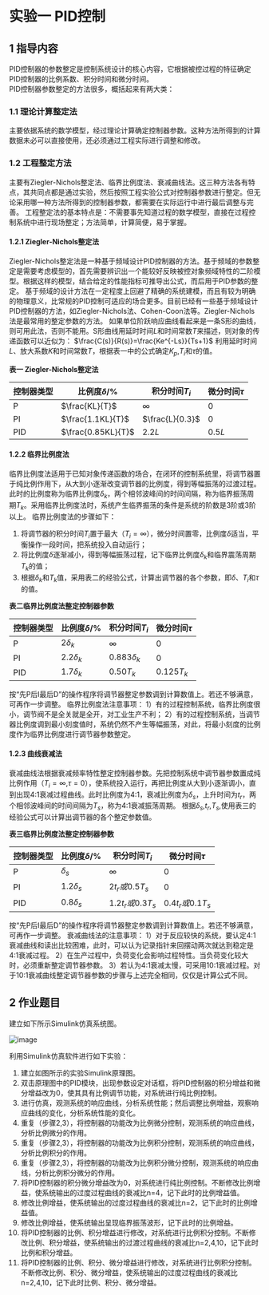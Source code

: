 # 实验一 PID控制
## 1 指导内容

PID控制器的参数整定是控制系统设计的核心内容，它根据被控过程的特征确定PID控制器的比例系数、积分时间和微分时间。	
PID控制器参数整定的方法很多，概括起来有两大类：

### 1.1 理论计算整定法

主要依据系统的数学模型，经过理论计算确定控制器参数。这种方法所得到的计算数据未必可以直接使用，还必须通过工程实际进行调整和修改。

### 1.2 工程整定方法

主要有Ziegler-Nichols整定法、临界比例度法、衰减曲线法。这三种方法各有特点，其共同点都是通过实验，然后按照工程实验公式对控制器参数进行整定。但无论采用哪一种方法所得到的控制器参数，都需要在实际运行中进行最后调整与完善。
工程整定法的基本特点是：不需要事先知道过程的数学模型，直接在过程控制系统中进行现场整定；方法简单，计算简便，易于掌握。

#### 1.2.1 Ziegler-Nichols整定法

Ziegler-Nichols整定法是一种基于频域设计PID控制器的方法。基于频域的参数整定是需要考虑模型的，首先需要辨识出一个能较好反映被控对象频域特性的二阶模型。根据这样的模型，结合给定的性能指标可推导出公式，而后用于PID参数的整定。
基于频域的设计方法在一定程度上回避了精确的系统建模，而且有较为明确的物理意义，比常规的PID控制可适应的场合更多。目前已经有一些基于频域设计PID控制器的方法，如Ziegler-Nichols法、Cohen-Coon法等。Ziegler-Nichols法是最常用的整定参数的方法。
如果单位阶跃响应曲线看起来是一条S形的曲线，则可用此法，否则不能用。S形曲线用延时时间$L$和时间常数$T$来描述，则对象的传递函数可以近似为：
 $\frac{C(s)}{R(s)}=\frac{Ke^{-Ls}}{Ts+1}$
利用延时时间$L$、放大系数$K$和时间常数$T$，根据表一中的公式确定$K_p$,$T_i$和$\tau$的值。

**表一 Ziegler-Nichols整定法**

| 控制器类型 | 比例度$\delta$/%   | 积分时间$T_i$   | 微分时间$\tau$ |
| ---------- | ------------------ | --------------- | -------------- |
| P          | $\frac{KL}{T}$     | ∞               | 0              |
| PI         | $\frac{1.1KL}{T}$  | $\frac{L}{0.3}$ | 0              |
| PID        | $\frac{0.85KL}{T}$ | $2.2L$          | $0.5L$         |

#### 1.2.2 临界比例度法

临界比例度法适用于已知对象传递函数的场合，在闭环的控制系统里，将调节器置于纯比例作用下，从大到小逐渐改变调节器的比例度，得到等幅振荡的过渡过程。此时的比例度称为临界比例度$\delta _k$，两个相邻波峰间的时间间隔，称为临界振荡周期$T_k$。采用临界比例度法时，系统产生临界振荡的条件是系统的阶数是3阶或3阶以上。
临界比例度法的步骤如下：
1) 将调节器的积分时间$T_i$置于最大（$T_i=∞$），微分时间置零，比例度$\delta$适当，平衡操作一段时间，把系统投入自动运行；
2) 将比例度$\delta$逐渐减小，得到等幅振荡过程，记下临界比例度$\delta _k$和临界震荡周期$T _k$的值；
3) 根据$\delta _k$和$T _k$值，采用表二的经验公式，计算出调节器的各个参数，即$\delta$、$T _i$和$\tau$的值。

**表二临界比例度法整定控制器参数**

| 控制器类型 | 比例度$\delta$/% | 积分时间$T_i$    | 微分时间$\tau$ |
| ---------- | ---------------- | ---------------- | -------------- |
| P          | $2\delta _k$     | ∞                | 0              |
| PI         | $2.2\delta _k$   | $0.883\delta _k$ | 0              |
| PID        | $1.7\delta _k$   | $0.50T _k$       | $0.125T _k$    |

按“先P后I最后D”的操作程序将调节器整定参数调到计算数值上。若还不够满意，可再作一步调整。
临界比例度法注意事项：
1）有的过程控制系统，临界比例度很小，调节阀不是全关就是全开，对工业生产不利；
2）有的过程控制系统，当调节器比例度调到最小刻度值时，系统仍然不产生等幅振荡，对此，将最小刻度的比例度作为临界比例度进行调节器参数整定。

#### 1.2.3 **曲线衰减法**

衰减曲线法根据衰减频率特性整定控制器参数。先把控制系统中调节器参数置成纯比例作用（$T_i=∞,$$\tau=0$），使系统投入运行，再把比例度从大到小逐渐调小，直到出现4:1衰减过程曲线。此时比例度为4:1，衰减比例度为$\delta _s$，上升时间为$t _r$，两个相邻波峰间的时间间隔为$T _s$，称为4:1衰减振荡周期。
根据$\delta _s$,$t _r$,$T _s$,使用表三的经验公式可以计算出调节器的各个整定参数值。

**表三临界比例度法整定控制器参数**

| 控制器类型 | 比例度$\delta$/% | 积分时间$T_i$     | 微分时间$\tau$    |
| ---------- | ---------------- | ----------------- | ----------------- |
| P          | $\delta _s$      | ∞                 | 0                 |
| PI         | $1.2\delta _s$   | $2t _r或0.5T_s$   | 0                 |
| PID        | $0.8\delta _s$   | $1.2t _r或0.3T_s$ | $0.4t _r或0.1T_s$ |

按“先P后I最后D”的操作程序将调节器整定参数调到计算数值上。若还不够满意，可再作一步调整。
衰减曲线法的注意事项：
1）对于反应较快的系统，要认定4:1衰减曲线和读出比较困难，此时，可以认为记录指针来回摆动两次就达到稳定是4:1衰减过程。
2）在生产过程中，负荷变化会影响过程特性。当负荷变化较大时，必须重新整定调节器参数。
3）若认为4:1衰减太慢，可采用10:1衰减过程。对于10:1衰减曲线整定调节器参数的步骤与上述完全相同，仅仅是计算公式不同。

## 2 作业题目

建立如下所示Simulink仿真系统图。

![image](https://user-images.githubusercontent.com/53288823/172010886-69ddb7f4-e771-4008-bed9-55376cab7775.png)

利用Simulink仿真软件进行如下实验：

1. 建立如图所示的实验Simulink原理图。
1. 双击原理图中的PID模块，出现参数设定对话框，将PID控制器的积分增益和微分增益改为0，使其具有比例调节功能，对系统进行纯比例控制。
1. 进行仿真，观测系统的响应曲线，分析系统性能；然后调整比例增益，观察响应曲线的变化，分析系统性能的变化。
1. 重复（步骤2,3），将控制器的功能改为比例微分控制，观测系统的响应曲线，分析比例微分的作用。
1. 重复（步骤2,3），将控制器的功能改为比例积分控制，观测系统的响应曲线，分析比例积分的作用。
1. 重复（步骤2,3），将控制器的功能改为比例积分微分控制，观测系统的响应曲线，分析比例积分微分的作用。
1. 将PID控制器的积分微分增益改为0，对系统进行纯比例控制。不断修改比例增益，使系统输出的过度过程曲线的衰减比n=4，记下此时的比例增益值。
1. 修改比例增益，使系统输出的过度过程曲线的衰减比n=2，记下此时的比例增益值。
1. 修改比例增益，使系统输出呈现临界振荡波形，记下此时的比例增益。
1. 将PID控制器的比例、积分增益进行修改，对系统进行比例积分控制。不断修改比例、积分增益，使系统输出的过渡过程曲线的衰减比n=2,4,10，记下此时比例和积分增益。
1. 将PID控制器的比例、积分、微分增益进行修改，对系统进行比例积分控制。不断修改比例、积分、微分增益，使系统输出的过度过程曲线的衰减比n=2,4,10，记下此时比例、积分、微分增益。
